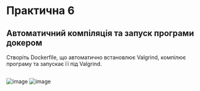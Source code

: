 # Практична 6
## Автоматичний компіляція та запуск програми докером 
Створіть Dockerfile, що автоматично встановлює Valgrind, компілює програму та запускає її під Valgrind.
##
![image](https://github.com/user-attachments/assets/7544c6ee-9164-4e70-9eca-f7a9b2c04bd4)
![image](https://github.com/user-attachments/assets/c78d35ae-9e8e-4c28-8b83-f47c0ee57c39)
